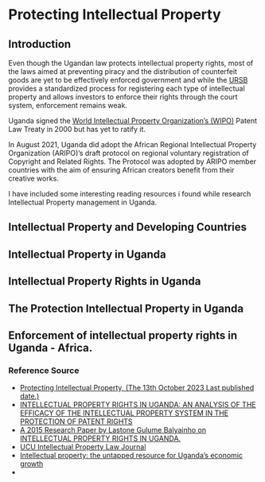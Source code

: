 # Protecting Intellectual Property

## Introduction

Even though the Ugandan law protects intellectual property rights, most of the laws aimed at preventing piracy and the distribution of counterfeit goods are yet to be effectively enforced government and while the [URSB]() provides a standardized process for registering each type of intellectual property and allows investors to enforce their rights through the court system, enforcement remains weak.

Uganda signed the [World Intellectual Property Organization’s (WIPO)](https://www.wipo.int/portal/en/index.html) Patent Law Treaty in 2000 but has yet to ratify it. 

In August 2021, Uganda did adopt the African Regional Intellectual Property Organization (ARIPO)’s draft protocol on regional voluntary registration of Copyright and Related Rights.  The Protocol was adopted by ARIPO member countries with the aim of ensuring African creators benefit from their creative works.

I have included some interesting reading resources i found while research Intellectual Property management in Uganda.

## Intellectual Property and Developing Countries

## Intellectual Property in Uganda

## Intellectual Property Rights in Uganda

## The Protection Intellectual Property in Uganda

## Enforcement of intellectual property rights in Uganda - Africa.



### Reference Source

* [Protecting Intellectual Property, (The 13th October 2023 Last published date.)](https://www.trade.gov/country-commercial-guides/uganda-protecting-intellectual-property)
* [INTELLECTUAL PROPERTY RIGHTS IN UGANDA: AN ANALYSIS OF THE EFFICACY OF THE INTELLECTUAL PROPERTY SYSTEM IN THE PROTECTION OF PATENT RIGHTS](https://www.linkedin.com/pulse/intellectual-property-rights-uganda-analysis-efficacy-lastone/)
* [A 2015 Research Paper by Lastone Gulume Balyainho on INTELLECTUAL PROPERTY RIGHTS IN UGANDA.](https://www.academia.edu/31572414/INTELLECTUAL_PROPERTY_RIGHTS_IN_UGANDA_AN_ANALYSIS_OF_THE_EFFICACY_OF_THE_INTELLECTUAL_PROPERTY_SYSTEM_IN_THE_PROTECTION_OF_PATENT_RIGHTS)
* [UCU Intellectual Property Law Journal](https://ucu-ipwatchdog.blogspot.com/)
* [Intellectual property: the untapped resource for Uganda’s economic growth](https://observer.ug/viewpoint/77794-intellectual-property-the-untapped-resource-for-uganda-s-economic-growth)
* 